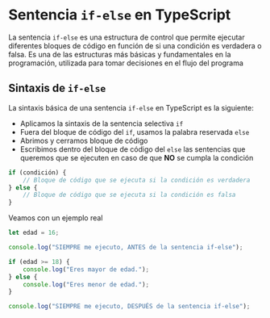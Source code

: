 # Sentencia `if-else` en TypeScript

La sentencia `if-else` es una estructura de control que permite ejecutar diferentes bloques de código en función de si una condición es verdadera o falsa. Es una de las estructuras más básicas y fundamentales en la programación, utilizada para tomar decisiones en el flujo del programa

## Sintaxis de `if-else`

La sintaxis básica de una sentencia `if-else` en TypeScript es la siguiente:

- Aplicamos la sintaxis de la sentencia selectiva `if`
- Fuera del bloque de código del `if`, usamos la palabra reservada `else`
- Abrimos y cerramos bloque de código
- Escribimos dentro del bloque de código del `else` las sentencias que queremos que se ejecuten en caso de que **NO** se cumpla la condición

```typescript
if (condición) {
    // Bloque de código que se ejecuta si la condición es verdadera
} else {
    // Bloque de código que se ejecuta si la condición es falsa
}
```

Veamos con un ejemplo real

```typescript
let edad = 16;

console.log("SIEMPRE me ejecuto, ANTES de la sentencia if-else");

if (edad >= 18) {
    console.log("Eres mayor de edad.");
} else {
    console.log("Eres menor de edad.");
}

console.log("SIEMPRE me ejecuto, DESPUÉS de la sentencia if-else");
```
